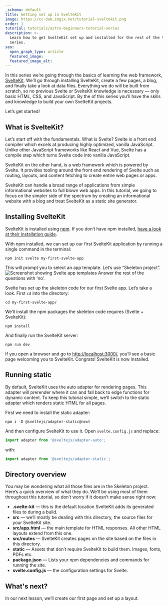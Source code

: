 ```yaml
---
_schema: default
title: Getting set up in SvelteKit
image: https://cc-dam.imgix.net/tutorial-sveltekit.png
order: 1
tutorial: tutorials/astro-beginners-tutorial-series
description: >-
  Learn how to get SvelteKit set up and installed for the rest of the tutorial
  series.
seo:
  open_graph_type: article
  featured_image:
  featured_image_alt:
---
```

In this series we’re going through the basics of learning the web framework, [SvelteKit](https://kit.svelte.dev/). We’ll go through installing SvelteKit, create a few pages, a blog, and finally take a look at data files. Everything we do will be built from scratch, so no previous Svelte or SvelteKit knowledge is necessary — only basic HTML, CSS, and JavaScript. By the of this series you’ll have the skills and knowledge to build your own SvelteKit projects.

Let’s get started\!

## What is SvelteKit?

Let’s start off with the fundamentals. What is Svelte? Svelte is a front end compiler which excels at producing highly optimized, vanilla JavaScript. Unlike other JavaScript frameworks like React and Vue, Svelte has a compile step which turns Svelte code into vanilla JavaScript.

SvelteKit on the other hand, is a web framework which is powered by Svelte. It provides tooling around the front end rendering of Svelte such as routing, layouts, and content fetching to create entire web pages or apps.

SvelteKit can handle a broad range of applications from simple informational websites to full blown web apps. In this tutorial, we going to focus on the simpler side of the spectrum by creating an informational website with a blog and treat SvelteKit as a static site generator.

## Installing SvelteKit

SvelteKit is installed using [npm](https://www.npmjs.com/). If you don’t have npm installed, [have a look at their installation guide](https://docs.npmjs.com/downloading-and-installing-node-js-and-npm).

With npm installed, we can set up our first SvelteKit application by running a single command in the terminal:

```shell
npm init svelte my-first-svelte-app
```

This will prompt you to select an app template. Let’s use “Skeleton project”.
![Screenshot showing Svelte app templates](https://cc-dam.imgix.net/sveltekit_skeleton.jpg)
 Answer the rest of the questions with ‘no’.

Svelte has set up the skeleton code for our first Svelte app. Let’s take a look. First `cd` into the directory:

```shell
cd my-first-svelte-app/
```

We’ll install the npm packages the skeleton code requires (Svelte + SvelteKit):

```shell
npm install
```

And finally run the SvelteKit server:

```shell
npm run dev
```

If you open a browser and go to [http://localhost:3000/](http://localhost:3000/), you’ll see a basic page welcoming you to SvelteKit. Congrats\! SvelteKit is now installed.

## Running static

By default, SvelteKit uses the auto adapter for rendering pages. This adapter will prerender where it can and fall back to edge functions for dynamic content. To keep this tutorial simple, we’ll switch to the static adapter which renders static HTML for all pages.

First we need to install the static adapter:

```shell
npm i -D @sveltejs/adapter-static@next
```

And then configure SvelteKit to use it. Open `svelte.config.js` and replace:

```javascript
import adapter from '@sveltejs/adapter-auto';
```

with:

```javascript
import adapter from '@sveltejs/adapter-static';
```

## Directory overview

You may be wondering what all those files are in the Skeleton project. Here’s a quick overview of what they do. We’ll be using most of them throughout this tutorial, so don’t worry if it doesn’t make sense right now:

* **.svelte-kit** — this is the default location SvelteKit adds its generated files to during a build.
* **src** — we’ll mostly be dealing with this directory, the source files for your SvelteKit site.
* **src/app.html** — the main template for HTML responses. All other HTML layouts extend from this one.
* **src/routes** — SvelteKit creates pages on the site based on the files in this directory.
* **static** — Assets that don’t require SvelteKit to build them. Images, fonts, PDFs etc.
* **package.json** — Lists your npm dependencies and commands for running the site.
* **svelte.config.js** — the configuration settings for Svelte.

## What's next?

In our next lesson, we’ll create our first page and set up a layout.

